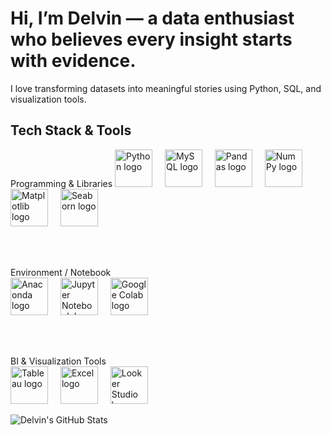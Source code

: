 # Hi, I’m Delvin — a data enthusiast who believes every insight starts with evidence.  
I love transforming datasets into meaningful stories using Python, SQL, and visualization tools.

## Tech Stack & Tools  
<div align="left">
  Programming & Libraries  
  <img src="https://cdn.jsdelivr.net/gh/devicons/devicon/icons/python/python-original-wordmark.svg" height="60" alt="Python logo" />
  <img width="12"/>
  <img src="https://cdn.jsdelivr.net/gh/devicons/devicon/icons/mysql/mysql-original-wordmark.svg" height="60" alt="MySQL logo" />
  <img width="12"/>
  <img src="https://cdn.jsdelivr.net/gh/devicons/devicon/icons/pandas/pandas-original-wordmark.svg" height="60" alt="Pandas logo" />
  <img width="12"/>
  <img src="https://cdn.jsdelivr.net/gh/devicons/devicon/icons/numpy/numpy-original-wordmark.svg" height="60" alt="NumPy logo" />
  <img width="12"/>
  <img src="https://cdn.jsdelivr.net/gh/devicons/devicon/icons/matplotlib/matplotlib-original-wordmark.svg" height="60" alt="Matplotlib logo" />
  <img width="12"/>
  <img src="https://cdn.jsdelivr.net/gh/devicons/devicon/icons/seaborn/seaborn-original-wordmark.svg" height="60" alt="Seaborn logo" />

  <br/><br/>

  Environment / Notebook  
  <img src="https://cdn.jsdelivr.net/gh/devicons/devicon/icons/anaconda/anaconda-original-wordmark.svg" height="60" alt="Anaconda logo" />
  <img width="12"/>
  <img src="https://cdn.jsdelivr.net/gh/devicons/devicon/icons/jupyter/jupyter-original-wordmark.svg" height="60" alt="Jupyter Notebook logo" />
  <img width="12"/>
  <img src="https://cdn.jsdelivr.net/gh/devicons/devicon/icons/googlecolab/googlecolab-original.svg" height="60" alt="Google Colab logo" />

  <br/><br/>

  BI & Visualization Tools  
  <img src="https://cdn.jsdelivr.net/gh/devicons/devicon/icons/tableau/tableau-original-wordmark.svg" height="60" alt="Tableau logo" />
  <img width="12"/>
  <img src="https://cdn.jsdelivr.net/gh/devicons/devicon/icons/excel/excel-original.svg" height="60" alt="Excel logo" />
  <img width="12"/>
  <img src="https://cdn.jsdelivr.net/gh/devicons/devicon/icons/looker/looker-original.svg" height="60" alt="Looker Studio logo" />
</div>


![Delvin's GitHub Stats](https://github-readme-stats.vercel.app/api?username=delvinfarhan&show_icons=true&theme=tokyonight)
